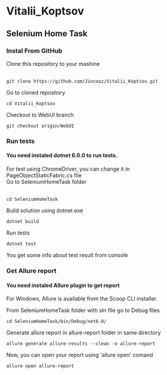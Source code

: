 # Vitalii_Koptsov
<h2> Selenium Home Task </h2>
<h3> Instal From GitHub </h3>
Clone this repository to your mashine</br></br>

```
git clone https://github.com/Jincooz/Vitalii_Koptsov.git
```
Go to cloned repository
```
cd Vitalii_Koptsov
```
Checkout to WebUI branch</br>
```
git checkout origin/WebUI
```
<h3> Run tests </h3>
<h4>You need instaled dotnet 6.0.0 to run tests.</h4>
For test using ChromeDriver, you can change it in PageObjectStaticFabric.cs file</br>
Go to SeleniumHomeTask folder</br></br>

```
cd SeleniumHomeTask
```
Build solution using dotnet.exe</br>

```
dotnet build  
```
Run tests</br>
```
dotnet test  
```
You get some info about test result from console</br>
<h3> Get Allure report</h3>
<h4>You need instaled Allure plugin to get report</h4>

For Windows, Allure is available from the Scoop CLI installer.</br>

From SeleniumHomeTask folder with sln file go to Debug files</br>

```
cd SeleniumHomeTask/bin/Debug/net6.0/
```
Generate allure report in allure-report folder in same directory</br>
```
allure generate allure-results --clean -o allure-report
```
Now, you can open your report using 'allure open' comand</br>
```
allure open allure-report
```
